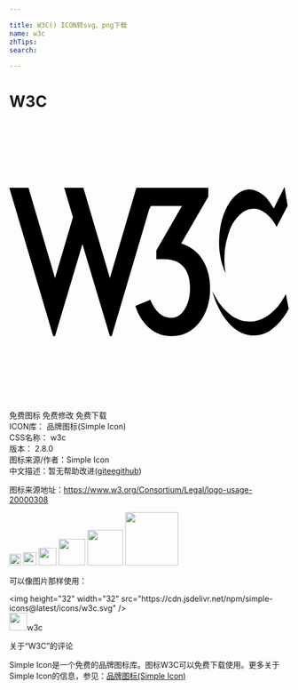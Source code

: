 ```yaml
---

title: W3C() ICON转svg、png下载
name: w3c
zhTips: 
search: 

---
```


# W3C  <small style="font-size: 60%;font-weight: 100"></small>

<div id="svg" class="svg-wrap">
<svg role="img" xmlns="http://www.w3.org/2000/svg" viewBox="0 0 24 24"><title>W3C icon</title><path d="M23.642 5.602l-.931 1.858s-.4-.738-.795-1.076c-.377-.322-.864-.62-1.48-.556-.597.062-1.27.587-1.722 1.46-.513.994-.688 2.001-.692 3.112-.005 1.556.57 2.618.57 2.618s-.132-.494-.11-1.33c.014-.52.017-1.089.41-2.261.33-.98 1.084-1.775 1.75-1.912.517-.107.847-.03 1.356.329.603.425.966 1.193.966 1.193l.946-1.81zM0 5.674l3.77 12.723h.156l2.356-7.886 2.357 7.886h.157l3.228-10.895.152-.258h2.655l-2.2 3.802v.754h.629c.806 0 1.398.246 1.775.738.324.42.487 1.011.487 1.776 0 .691-.152 1.283-.455 1.775-.304.492-.676.738-1.116.738-.419 0-.783-.138-1.092-.416-.308-.277-.557-.657-.746-1.139l-1.288.534c.261.796.665 1.427 1.21 1.893.544.466 1.183.699 1.916.699.974 0 1.767-.393 2.38-1.178.613-.785.919-1.754.919-2.906 0-.932-.21-1.743-.628-2.435-.42-.69-1.037-1.167-1.854-1.43l2.326-4.006v-.77h-6.177L8.64 13.419 6.362 5.674h-1.65l.754 2.529-1.54 5.215L1.65 5.674zm17.44 8.88s.233.755.379 1.076c.084.185.342.75.708 1.24.341.46 1.004 1.248 2.011 1.426 1.008.178 1.7-.274 1.871-.384.172-.11.533-.412.761-.657.239-.255.465-.58.59-.775.091-.143.24-.432.24-.432l-.241-1.255s-.418.748-.678 1.036c-.261.288-.727.794-1.302 1.048-.576.253-.877.302-1.446.247-.569-.054-1.097-.383-1.282-.52-.185-.138-.658-.542-.925-.92-.268-.376-.686-1.13-.686-1.13z"/></svg>
</div>
<detail full-name='w3c'></detail>

<div class="detail-page">
<p>
<span><span class="badge-success badge">免费图标</span> <span class="badge-success badge">免费修改</span>  <span class="badge-success badge">免费下载</span> </span>
<br/>
<span>
ICON库：
<span class="badge-secondary badge">品牌图标(Simple Icon)</span> 
</span>
<br/>
<span>
CSS名称：
<span class="badge-secondary badge">w3c</span> 
</span>

<br/>
<span>
版本：
<span class="badge-secondary badge">2.8.0</span> 
</span>
<br/>
<span>图标来源/作者：<span class="badge-light badge">Simple Icon</span></span> 
<br/>
<span class="zh-detail">中文描述：暂无<span class="help-link"><span>帮助改进</span>(<a href="https://gitee.com/liuwave/icon-helper/edit/master/json/brands/w3c.json" target="_blank" rel="noopener noreferrer">gitee</a><a href="https://github.com/liuwave/icon-helper/edit/master/json/brands/w3c.json" target="_blank" rel="noopener noreferrer">github</a></span>)</span><br/>
</p>
</div><div class="description description alert alert-light"><p>图标来源地址：<a href="https://www.w3.org/Consortium/Legal/logo-usage-20000308" target="_blank" rel="noopener noreferrer">https://www.w3.org/Consortium/Legal/logo-usage-20000308</a></p></div>
<div class="alert alert-dark">
<img height="21" width="21" src="https://cdn.jsdelivr.net/npm/simple-icons@latest/icons/w3c.svg" />
<img height="24" width="24" src="https://cdn.jsdelivr.net/npm/simple-icons@latest/icons/w3c.svg" />
<img height="32" width="32" src="https://cdn.jsdelivr.net/npm/simple-icons@latest/icons/w3c.svg" />
<img height="48" width="48" src="https://cdn.jsdelivr.net/npm/simple-icons@latest/icons/w3c.svg" />
<img height="64" width="64" src="https://cdn.jsdelivr.net/npm/simple-icons@latest/icons/w3c.svg" />
<img height="96" width="96" src="https://cdn.jsdelivr.net/npm/simple-icons@latest/icons/w3c.svg" />

</div>
<div>
  <p>可以像图片那样使用：    
  </p>
  <div class="alert alert-primary" style="font-size: 14px">
    &lt;img height="32" width="32" src="https://cdn.jsdelivr.net/npm/simple-icons@latest/icons/w3c.svg" /&gt;
    <copy-btn content='<img height="32" width="32" src="https://cdn.jsdelivr.net/npm/simple-icons@latest/icons/w3c.svg" />'></copy-btn>
  </div>
  <div class="alert alert-secondary">
    <img height="32" width="32" src="https://cdn.jsdelivr.net/npm/simple-icons@latest/icons/w3c.svg" />w3c
    <copy-btn content="w3c" btn-title="复制图标名称"></copy-btn>
  </div>
</div>

<Vssue title="关于“W3C”的评论" >关于“W3C”的评论</Vssue>


<div><p>Simple Icon是一个免费的品牌图标库。图标W3C可以免费下载使用。更多关于  Simple Icon的信息，参见：<a target="_blank" href="https://iconhelper.cn/brands.html">品牌图标(Simple Icon)</a>
</p></div>
